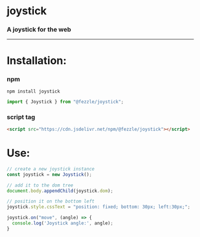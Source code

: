 # joystick

### A joystick for the web

---

# Installation:

### npm

```
npm install joystick
```

```js
import { Joystick } from "@fezzle/joystick";
```

### script tag

```html
<script src="https://cdn.jsdelivr.net/npm/@fezzle/joystick"></script>
```


# Use:
```js
// create a new joystick instance
const joystick = new Joystick();

// add it to the dom tree
document.body.appendChild(joystick.dom);

// position it on the bottom left
joystick.style.cssText = "position: fixed; bottom: 30px; left:30px;";

joystick.on("move", (angle) => {
  console.log('Joystick angle:', angle);
}
```